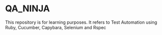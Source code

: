 # QA_NINJA
This repository is for learning purposes. It refers to Test Automation using Ruby, Cucumber, Capybara, Selenium and Rspec
